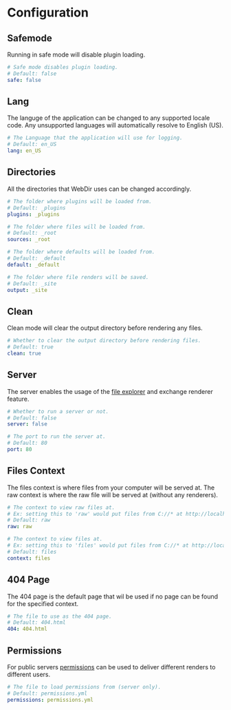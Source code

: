# Configuration

## Safemode

Running in safe mode will disable plugin loading.

```yml
# Safe mode disables plugin loading.
# Default: false
safe: false
```

## Lang

The languge of the application can be changed to any supported locale code. Any unsupported languages will automatically resolve to English (US).

```yml
# The Language that the application will use for logging.
# Default: en_US
lang: en_US
```

## Directories

All the directories that WebDir uses can be changed accordingly.

```yml
# The folder where plugins will be loaded from.
# Default: _plugins
plugins: _plugins

# The folder where files will be loaded from.
# Default: _root
sources: _root

# The folder where defaults will be loaded from.
# Default: _default
default: _default

# The folder where file renders will be saved.
# Default: _site
output: _site
```

## Clean

Clean mode will clear the output directory before rendering any files.

```yml
# Whether to clear the output directory before rendering files.
# Default: true
clean: true
```

## Server

The server enables the usage of the [file explorer](#files-context) and exchange renderer feature.

```yml
# Whether to run a server or not.
# Default: false
server: false

# The port to run the server at.
# Default: 80
port: 80
```

## Files Context

The files context is where files from your computer will be served at. The raw context is where the raw file will be served at (without any renderers).

```yml
# The context to view raw files at.
# Ex: setting this to 'raw' would put files from C://* at http://localhost/raw/C:/*
# Default: raw
raw: raw

# The context to view files at.
# Ex: setting this to 'files' would put files from C://* at http://localhost/files/C:/*
# Default: files
context: files
```

## 404 Page

The 404 page is the default page that wil be used if no page can be found for the specified context.

```yml
# The file to use as the 404 page.
# Default: 404.html
404: 404.html
```

## Permissions

For public servers [permissions](/webdir/permissions) can be used to deliver different renders to different users.

```yml
# The file to load permissions from (server only).
# Default: permissions.yml
permissions: permissions.yml
```
